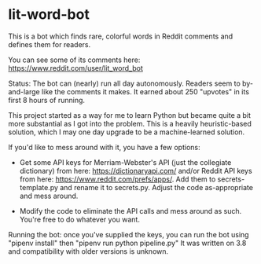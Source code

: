 # lit-word-bot
This is a bot which finds rare, colorful words in Reddit comments and defines them for readers.

You can see some of its comments here: https://www.reddit.com/user/lit_word_bot

Status: The bot can (nearly) run all day autonomously. Readers seem to by-and-large like the comments it makes. It earned about 250 "upvotes" in its first 8 hours of running.

This project started as a way for me to learn Python but became quite a bit more substantial as I got into the problem. This is a heavily heuristic-based solution, which I may one day upgrade to be a machine-learned solution.

If you'd like to mess around with it, you have a few options:

- Get some API keys for Merriam-Webster's API (just the collegiate dictionary) from here: https://dictionaryapi.com/ and/or Reddit API keys from here: https://www.reddit.com/prefs/apps/. Add them to secrets-template.py and rename it to secrets.py. Adjust the code as-appropriate and mess around.

- Modify the code to eliminate the API calls and mess around as such. You're free to do whatever you want.

Running the bot: once you've supplied the keys, you can run the bot using "pipenv install" then "pipenv run python pipeline.py"
It was written on 3.8 and compatibility with older versions is unknown.
